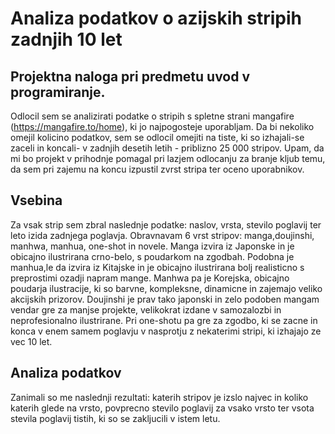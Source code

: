 # Analiza podatkov o azijskih stripih zadnjih 10 let 
## Projektna naloga pri predmetu uvod v programiranje. 
Odlocil sem se analizirati podatke o stripih s spletne strani mangafire (https://mangafire.to/home), ki jo najpogosteje uporabljam. Da bi nekoliko omejil kolicino podatkov, sem se odlocil omejiti na tiste, ki so izhajali-se zaceli in koncali- v zadnjih desetih letih - priblizno 25 000 stripov. Upam, da mi bo projekt v prihodnje pomagal pri lazjem odlocanju za branje kljub temu, da sem pri zajemu na koncu izpustil zvrst stripa ter oceno uporabnikov.
## Vsebina
Za vsak strip sem zbral naslednje podatke: naslov, vrsta, stevilo poglavij ter leto izida zadnjega poglavja. Obravnavam 6 vrst stripov: manga,doujinshi, manhwa, manhua, one-shot in novele. Manga izvira iz Japonske in je obicajno ilustrirana crno-belo, s poudarkom na zgodbah. Podobna je manhua,le da izvira iz Kitajske in je obicajno ilustrirana bolj realisticno s preprostimi ozadji napram mange. Manhwa pa je Korejska, obicajno poudarja ilustracije, ki so barvne, kompleksne, dinamicne in zajemajo veliko akcijskih prizorov. Doujinshi je prav tako japonski in zelo podoben mangam vendar gre za manjse projekte, velikokrat izdane v samozalozbi in neprofesionalno ilustrirane. Pri one-shotu pa gre za zgodbo, ki se zacne in konca v enem samem poglavju v nasprotju z nekaterimi stripi, ki izhajajo ze vec 10 let.

## Analiza podatkov
Zanimali so me naslednji rezultati: katerih stripov je izslo najvec in koliko katerih glede na vrsto, povprecno stevilo poglavij za vsako vrsto ter vsota stevila poglavij tistih, ki so se zakljucili v istem letu.  